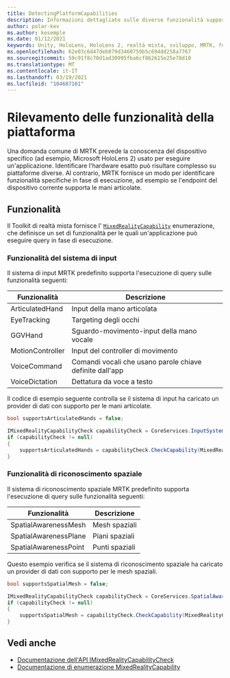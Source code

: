 ```yaml
---
title: DetectingPlatformCapabilities
description: Informazioni dettagliate sulle diverse funzionalità supportate da MRTK
author: polar-kev
ms.author: kesemple
ms.date: 01/12/2021
keywords: Unity, HoloLens, HoloLens 2, realtà mista, sviluppo, MRTK, funzionalità,
ms.openlocfilehash: 62e03c6d47deb079d3460759b5c694dd258a7767
ms.sourcegitcommit: 59c91f8c70d1ad30995fba6cf862615e25e78d10
ms.translationtype: MT
ms.contentlocale: it-IT
ms.lasthandoff: 03/19/2021
ms.locfileid: "104687101"
---
```

# <a name="detecting-platform-capabilities"></a>Rilevamento delle funzionalità della piattaforma

Una domanda comune di MRTK prevede la conoscenza del dispositivo specifico (ad esempio, Microsoft HoloLens 2) usato per eseguire un'applicazione. Identificare l'hardware esatto può risultare complesso su piattaforme diverse. Al contrario, MRTK fornisce un modo per identificare funzionalità specifiche in fase di esecuzione, ad esempio se l'endpoint del dispositivo corrente supporta le mani articolate.

## <a name="capabilities"></a>Funzionalità

Il Toolkit di realtà mista fornisce l' [`MixedRealityCapability`](xref:Microsoft.MixedReality.Toolkit.MixedRealityCapability) enumerazione, che definisce un set di funzionalità per le quali un'applicazione può eseguire query in fase di esecuzione.

### <a name="input-system-capabilities"></a>Funzionalità del sistema di input

Il sistema di input MRTK predefinito supporta l'esecuzione di query sulle funzionalità seguenti:

| Funzionalità | Descrizione |
|---|---|
| ArticulatedHand | Input della mano articolata |
| EyeTracking | Targeting degli occhi |
| GGVHand | Sguardo-movimento-input della mano vocale |
| MotionController | Input del controller di movimento |
| VoiceCommand | Comandi vocali che usano parole chiave definite dall'app |
| VoiceDictation | Dettatura da voce a testo |

Il codice di esempio seguente controlla se il sistema di input ha caricato un provider di dati con supporto per le mani articolate.

```c#
bool supportsArticulatedHands = false;

IMixedRealityCapabilityCheck capabilityCheck = CoreServices.InputSystem as IMixedRealityCapabilityCheck;
if (capabilityCheck != null)
{
    supportsArticulatedHands = capabilityCheck.CheckCapability(MixedRealityCapability.ArticulatedHand);
}
```

### <a name="spatial-awareness-capabilities"></a>Funzionalità di riconoscimento spaziale

Il sistema di riconoscimento spaziale MRTK predefinito supporta l'esecuzione di query sulle funzionalità seguenti:

| Funzionalità | Descrizione |
|---|---|
| SpatialAwarenessMesh | Mesh spaziali |
| SpatialAwarenessPlane | Piani spaziali |
| SpatialAwarenessPoint | Punti spaziali |

Questo esempio verifica se il sistema di riconoscimento spaziale ha caricato un provider di dati con supporto per le mesh spaziali.

```c#
bool supportsSpatialMesh = false;

IMixedRealityCapabilityCheck capabilityCheck = CoreServices.SpatialAwarenessSystem as IMixedRealityCapabilityCheck;
if (capabilityCheck != null)
{
    supportsSpatialMesh = capabilityCheck.CheckCapability(MixedRealityCapability.SpatialAwarenessMesh);
}
```

## <a name="see-also"></a>Vedi anche

- [Documentazione dell'API IMixedRealityCapabilityCheck](xref:Microsoft.MixedReality.Toolkit.IMixedRealityCapabilityCheck)
- [Documentazione di enumerazione MixedRealityCapability](xref:Microsoft.MixedReality.Toolkit.MixedRealityCapability)
